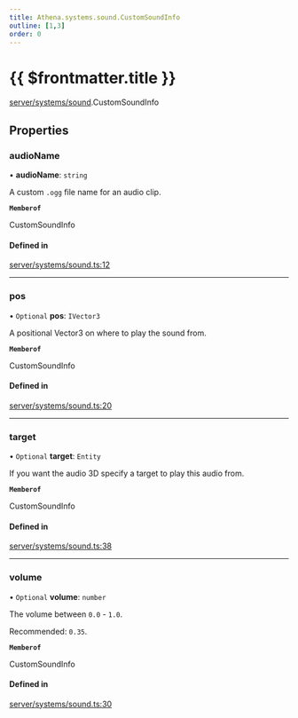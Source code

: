 ```yaml
---
title: Athena.systems.sound.CustomSoundInfo
outline: [1,3]
order: 0
---
```


# {{ $frontmatter.title }}


[server/systems/sound](../modules/server_systems_sound.md).CustomSoundInfo

## Properties

### audioName

• **audioName**: `string`

A custom `.ogg` file name for an audio clip.

**`Memberof`**

CustomSoundInfo

#### Defined in

[server/systems/sound.ts:12](https://github.com/Stuyk/altv-athena/blob/217ba5f/src/core/server/systems/sound.ts#L12)

___

### pos

• `Optional` **pos**: `IVector3`

A positional Vector3 on where to play the sound from.

**`Memberof`**

CustomSoundInfo

#### Defined in

[server/systems/sound.ts:20](https://github.com/Stuyk/altv-athena/blob/217ba5f/src/core/server/systems/sound.ts#L20)

___

### target

• `Optional` **target**: `Entity`

If you want the audio 3D specify a target to play this audio from.

**`Memberof`**

CustomSoundInfo

#### Defined in

[server/systems/sound.ts:38](https://github.com/Stuyk/altv-athena/blob/217ba5f/src/core/server/systems/sound.ts#L38)

___

### volume

• `Optional` **volume**: `number`

The volume between `0.0` - `1.0`.

Recommended: `0.35`.

**`Memberof`**

CustomSoundInfo

#### Defined in

[server/systems/sound.ts:30](https://github.com/Stuyk/altv-athena/blob/217ba5f/src/core/server/systems/sound.ts#L30)
